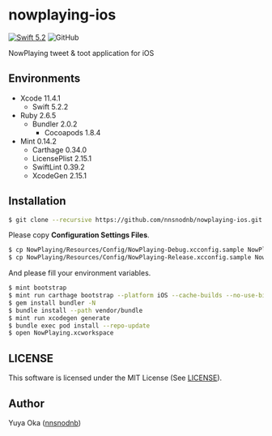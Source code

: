 # nowplaying-ios

[![Swift 5.2](https://img.shields.io/badge/language-Swift5.2-orange.svg)](https://developer.apple.com/swift)
![GitHub](https://img.shields.io/github/license/nnsnodnb/nowplaying-ios.svg)

NowPlaying tweet & toot application for iOS

## Environments

- Xcode 11.4.1
  - Swift 5.2.2
- Ruby 2.6.5
  - Bundler 2.0.2
    - Cocoapods 1.8.4
- Mint 0.14.2
  - Carthage 0.34.0
  - LicensePlist 2.15.1
  - SwiftLint 0.39.2
  - XcodeGen 2.15.1

## Installation

```bash
$ git clone --recursive https://github.com/nnsnodnb/nowplaying-ios.git
```

Please copy **Configuration Settings Files**.

```bash
$ cp NowPlaying/Resources/Config/NowPlaying-Debug.xcconfig.sample NowPlaying/Resources/Config/NowPlaying-Debug.xcconfig
$ cp NowPlaying/Resources/Config/NowPlaying-Release.xcconfig.sample NowPlaying/Resources/Config/NowPlaying-Release.xcconfig
```

And please fill your environment variables.

```bash
$ mint bootstrap
$ mint run carthage bootstrap --platform iOS --cache-builds --no-use-binaries
$ gem install bundler -N
$ bundle install --path vendor/bundle
$ mint run xcodegen generate
$ bundle exec pod install --repo-update
$ open NowPlaying.xcworkspace
```

## LICENSE

This software is licensed under the MIT License (See [LICENSE](LICENSE)).

## Author

Yuya Oka ([nnsnodnb](https://github.com/nnsnodnb))
